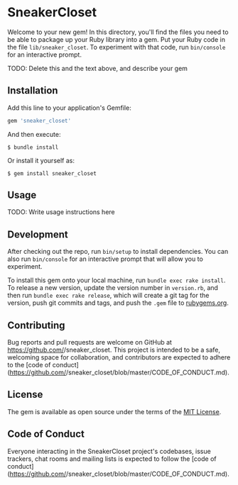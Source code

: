 # SneakerCloset

Welcome to your new gem! In this directory, you'll find the files you need to be able to package up your Ruby library into a gem. Put your Ruby code in the file `lib/sneaker_closet`. To experiment with that code, run `bin/console` for an interactive prompt.

TODO: Delete this and the text above, and describe your gem

## Installation

Add this line to your application's Gemfile:

```ruby
gem 'sneaker_closet'
```

And then execute:

    $ bundle install

Or install it yourself as:

    $ gem install sneaker_closet

## Usage

TODO: Write usage instructions here

## Development

After checking out the repo, run `bin/setup` to install dependencies. You can also run `bin/console` for an interactive prompt that will allow you to experiment.

To install this gem onto your local machine, run `bundle exec rake install`. To release a new version, update the version number in `version.rb`, and then run `bundle exec rake release`, which will create a git tag for the version, push git commits and tags, and push the `.gem` file to [rubygems.org](https://rubygems.org).

## Contributing

Bug reports and pull requests are welcome on GitHub at https://github.com/<github username>/sneaker_closet. This project is intended to be a safe, welcoming space for collaboration, and contributors are expected to adhere to the [code of conduct](https://github.com/<github username>/sneaker_closet/blob/master/CODE_OF_CONDUCT.md).


## License

The gem is available as open source under the terms of the [MIT License](https://opensource.org/licenses/MIT).

## Code of Conduct

Everyone interacting in the SneakerCloset project's codebases, issue trackers, chat rooms and mailing lists is expected to follow the [code of conduct](https://github.com/<github username>/sneaker_closet/blob/master/CODE_OF_CONDUCT.md).
